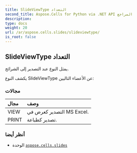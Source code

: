```yaml
---
title: SlideViewType التعداد
second_title: Aspose.Cells for Python via .NET API المراجع
description:
type: docs
weight: 20
url: /ar/aspose.cells.slides/slideviewtype/
is_root: false
---
```

##  SlideViewType التعداد
يمثل النوع عند التصدير إلى الشرائح.



يكشف النوع SlideViewType عن الأعضاء التاليين:

###  مجالات
| مجال| وصف|
| :- | :- |
| VIEW | التصدير كعرض في MS Excel.|
| PRINT | تصدير كطباعة.|



###  أنظر أيضا
* الوحدة [`aspose.cells.slides`](..)
